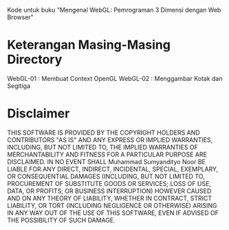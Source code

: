 Kode untuk buku "Mengenal WebGL: Pemrograman 3 Dimensi dengan Web Browser"

Keterangan Masing-Masing Directory
==================================
WebGL-01 : Membuat Context OpenGL
WebGL-02 : Menggambar Kotak dan Segitiga


Disclaimer
==========
THIS SOFTWARE IS PROVIDED BY THE COPYRIGHT HOLDERS AND CONTRIBUTORS "AS IS" AND
ANY EXPRESS OR IMPLIED WARRANTIES, INCLUDING, BUT NOT LIMITED TO, THE IMPLIED
WARRANTIES OF MERCHANTABILITY AND FITNESS FOR A PARTICULAR PURPOSE ARE
DISCLAIMED. IN NO EVENT SHALL Muhammad Sumyandityo Noor  BE LIABLE FOR ANY
DIRECT, INDIRECT, INCIDENTAL, SPECIAL, EXEMPLARY, OR CONSEQUENTIAL DAMAGES
(INCLUDING, BUT NOT LIMITED TO, PROCUREMENT OF SUBSTITUTE GOODS OR SERVICES;
LOSS OF USE, DATA, OR PROFITS; OR BUSINESS INTERRUPTION) HOWEVER CAUSED AND
ON ANY THEORY OF LIABILITY, WHETHER IN CONTRACT, STRICT LIABILITY, OR TORT
(INCLUDING NEGLIGENCE OR OTHERWISE) ARISING IN ANY WAY OUT OF THE USE OF THIS
SOFTWARE, EVEN IF ADVISED OF THE POSSIBILITY OF SUCH DAMAGE.

